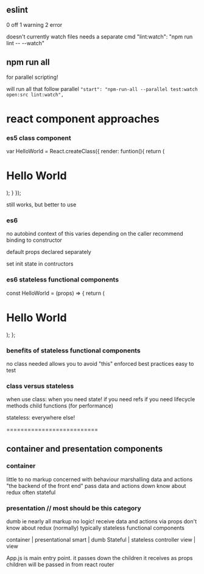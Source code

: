 ## eslint
0 off 1 warning 2 error

doesn't currently watch files needs a separate cmd
"lint:watch": "npm run lint -- --watch"
## npm run all
for parallel scripting!

will run all that follow parallel
`"start": "npm-run-all --parallel test:watch open:src lint:watch",`


# react component approaches


### es5 class component

var HelloWorld = React.createClass({
  render: funtion(){
    return (
      <h1>Hello World</h1>
    );
  }
});

still works, but better to use

###  es6

no autobind
context of this varies depending on the caller
recommend binding to constructor

default props declared separately

set init state in contructors

### es6 stateless functional components

const HelloWorld = (props) => {
  return (
      <h1>Hello World</h1>
    );
};

### benefits of stateless functional components
no class needed
allows you to avoid "this"
enforced best practices
easy to test



### class versus stateless
when use class:
when you need state!
if you need refs
if you need lifecycle methods
child functions (for performance)


stateless:
everywhere else!



==========================

## container and presentation components

### container
little to no markup
concerned with behaviour marshalling data and actions
"the backend of the front end"
pass data and actions down
know about redux
often stateful

### presentation  // most should be this category
dumb
ie nearly all markup
no logic!
receive data and actions via props
don't know about redux (normally)
typically stateless functional components


container       | presentational
smart           | dumb
Stateful        | stateless
controller view | view



App.js is main entry point.
it passes down the children it receives as props
children will be passed in from react router
